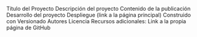 Título del Proyecto
Descripción del proyecto
Contenido de la publicación
Desarrollo del proyecto
Despliegue (link a la página principal)
Construido con
Versionado
Autores
Licencia
Recursos adicionales:
Link a la propia página de GitHub
